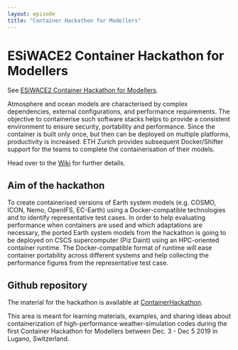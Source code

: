 ```yaml
---
layout: episode
title: "Container Hackathon for Modellers"
---
```



# ESiWACE2 Container Hackathon for Modellers

See [ESiWACE2 Container Hackathon for Modellers](https://github.com/eth-cscs/ContainerHackathon).

Atmosphere and ocean models are characterised by complex dependencies, external configurations, and performance requirements.
The objective to containerise such software stacks helps to provide a consistent environment to ensure security, portability and performance.
Since the container is built only once, but then can be deployed on multiple platforms, productivity is increased.
ETH Zurich provides subsequent Docker/Shifter support for the teams to complete the containerisation of their models.

Head over to the [Wiki](https://github.com/eth-cscs/ContainerHackathon/wiki) for further details.

## Aim of the hackathon
To create containerised versions of Earth system models (e.g. COSMO, ICON, Nemo, OpenIFS, EC-Earth) using a Docker-compatible technologies and to identify representative test cases.
In order to help evaluating performance when containers are used and which adaptations are necessary, the ported Earth system models from the hackathon is going to be deployed on CSCS supercomputer (Piz Daint) using an HPC-oriented container runtime.
The Docker-compatible format of runtime will ease container portability across different systems and help collecting the performance figures from the representative test case.

## Github repository

The material for the hackathon is available at [ContainerHackathon](https://github.com/eth-cscs/ContainerHackathon/blob/master/README.md).

This area is meant for learning materials, examples, and sharing ideas about containerization of high-performance weather-simulation codes during the first Container Hackathon for Modellers between Dec. 3 - Dec 5 2019 in Lugano, Switzerland.


